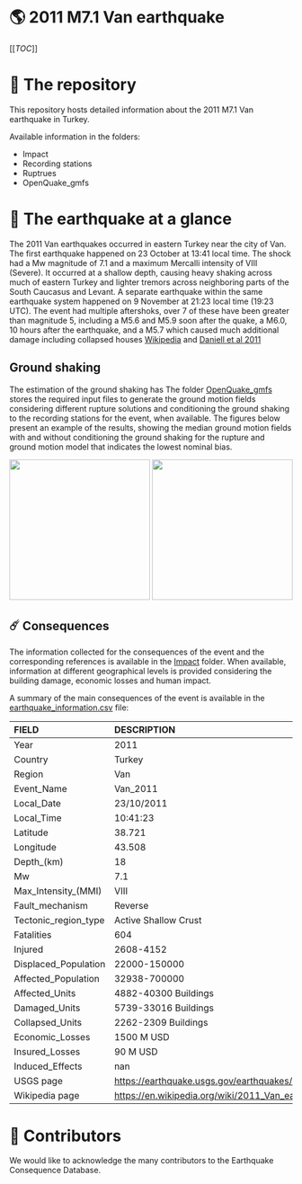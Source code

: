 # 🌎 2011 M7.1 Van earthquake
[[_TOC_]]

# 📂 The repository  

This repository hosts detailed information about the 2011 M7.1 Van earthquake in Turkey.

Available information in the folders:

- Impact
- Recording stations
- Ruptrues
- OpenQuake_gmfs 


# 🚀 The earthquake at a glance 

The 2011 Van earthquakes occurred in eastern Turkey near the city of Van. The first earthquake happened on 23 October at 13:41 local time. The shock had a Mw magnitude of 7.1 and a maximum Mercalli intensity of VIII (Severe). It occurred at a shallow depth, causing heavy shaking across much of eastern Turkey and lighter tremors across neighboring parts of the South Caucasus and Levant. A separate earthquake within the same earthquake system happened on 9 November at 21:23 local time (19:23 UTC). The event had multiple aftershoks, over 7 of these have been greater than magnitude 5, including a M5.6 and M5.9 soon after the quake, a M6.0, 10 hours after the earthquake, and a M5.7 which caused much additional damage including collapsed houses
[Wikipedia](https://en.wikipedia.org/wiki/2011_Van_earthquakes) and
[Daniell et al 2011](https://www.researchgate.net/publication/258434207_Comparing_the_current_impact_of_the_Van_Earthquake_to_past_earthquakes_in_Eastern_Turkey?enrichId=rgreq-0eec0badb52a05532b28aa728c172c94-XXX&enrichSource=Y292ZXJQYWdlOzI1ODQzNDIwNztBUzo5NzI4MjEyMDc0OTA2OEAxNDAwMjA1MjczODc0&el=1_x_3&_esc=publicationCoverPdf)



## Ground shaking

The estimation of the ground shaking has The folder [OpenQuake_gmfs](./OpenQuake_gmfs/) stores the required input files to generate the ground motion fields considering different rupture solutions and conditioning the ground shaking to the recording stations for the event, when available. The figures below present an example of the results, showing the median ground motion fields with and without conditioning the ground shaking for the rupture and ground motion model that indicates the lowest nominal bias.

<img src="./OpenQuake_gmfs/median_gmf_stations_none.png" height="250">
<img src="./OpenQuake_gmfs/median_gmf_stations_seismic.png" height="250">

## ☄️ Consequences

The information collected for the consequences of the event and the corresponding references is available in the [Impact](./Impact) folder. When available, information at different geographical levels is provided considering the building damage, economic losses and human impact.

A summary of the main consequences of the event is available in the [earthquake_information.csv](./earthquake_information.csv) file:

| FIELD                | DESCRIPTION                                                            |
|:---------------------|:-----------------------------------------------------------------------|
| Year                 | 2011                                                                   |
| Country              | Turkey                                                                 |
| Region               | Van                                                                    |
| Event_Name           | Van_2011                                                               |
| Local_Date           | 23/10/2011                                                             |
| Local_Time           | 10:41:23                                                               |
| Latitude             | 38.721                                                                 |
| Longitude            | 43.508                                                                 |
| Depth_(km)           | 18                                                                     |
| Mw                   | 7.1                                                                    |
| Max_Intensity_(MMI)  | VIII                                                                   |
| Fault_mechanism      | Reverse                                                                |
| Tectonic_region_type | Active Shallow Crust                                                   |
| Fatalities           | 604                                                                    |
| Injured              | 2608-4152                                                              |
| Displaced_Population | 22000-150000                                                           |
| Affected_Population  | 32938-700000                                                           |
| Affected_Units       | 4882-40300 Buildings                                                   |
| Damaged_Units        | 5739-33016 Buildings                                                   |
| Collapsed_Units      | 2262-2309 Buildings                                                    |
| Economic_Losses      | 1500 M USD                                                             |
| Insured_Losses       | 90 M USD                                                               |
| Induced_Effects      | nan                                                                    |
| USGS page            | https://earthquake.usgs.gov/earthquakes/eventpage/usp000j9rr/executive |
| Wikipedia page       | https://en.wikipedia.org/wiki/2011_Van_earthquakes                     |


# 🌟 Contributors 

We would like to acknowledge the many contributors to the Earthquake Consequence Database.
